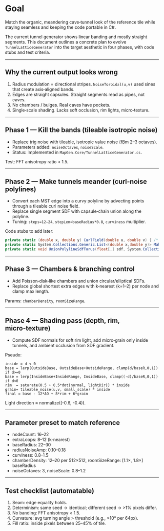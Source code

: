 # Goal

Match the organic, meandering cave‑tunnel look of the reference tile while staying seamless and keeping the code portable in C#.

The current tunnel generator shows linear banding and mostly straight segments. This document outlines a concrete plan to evolve `TunnelLatticeGenerator` into the target aesthetic in four phases, with code stubs and test criteria.

---

## Why the current output looks wrong

1. Radius modulation = directional stripes. `NoiseToroidal(u,v)` used sines that create axis‑aligned bands.
2. Edges are straight capsules. Straight segments read as pipes, not caves.
3. No chambers / bulges. Real caves have pockets.
4. Single‑scale shading. Lacks soft occlusion, rim lights, micro‑texture.

---

## Phase 1 — Kill the bands (tileable isotropic noise)

- Replace trig noise with tileable, isotropic value noise (fBm 2–3 octaves).
- Parameters added: `noiseOctaves`, `noiseScale`.
- Status: Implemented in `MapGen.Core/TunnelLatticeGenerator.cs`.

Test: FFT anisotropy ratio < 1.5.

---

## Phase 2 — Make tunnels meander (curl‑noise polylines)

- Convert each MST edge into a curvy polyline by advecting points through a tileable curl noise field.
- Replace single segment SDF with capsule‑chain union along the polyline.
- Tuning: `steps=12–24`, `stepLen≈baseRadius*0.8`, `curviness` multiplier.

Code stubs to add later:

```csharp
private static (double x, double y) CurlField(double u, double v) { /* ... */ }
private static System.Collections.Generic.List<(double x,double y)> MakeCurvyPath(Pt a, Pt b, int steps, double stepLen, int W, int H) { /* ... */ }
private static void UnionPolylineSdfTorus(float[,] sdf, System.Collections.Generic.List<(double x,double y)> pts, double baseR, double amp, int W, int H) { /* ... */ }
```

---

## Phase 3 — Chambers & branching control

- Add Poisson‑disk‑like chambers and union circular/elliptical SDFs.
- Replace global shortest extra edges with k‑nearest (k=1–2) per node and clamp max length.

Params: `chamberDensity`, `roomSizeRange`.

---

## Phase 4 — Shading pass (depth, rim, micro‑texture)

- Compute SDF normals for soft rim light, add micro‑grain only inside tunnels, and ambient occlusion from SDF gradient.

Pseudo:

```
inside = d < 0
base = lerp(OutsideBase, OutsideBase+OutsideRange, clamp(d/baseR,0,1)) if d>=0
base = lerp(InsideBase+InsideRange, InsideBase, clamp((-d)/baseR,0,1)) if d<0
rim  = saturate(0.5 + 0.5*dot(normal, lightDir)) * inside
grain= tileable_noise(u,v, small_scale) * inside
final = base - 12*AO + 8*rim + 6*grain
```

Light direction ≈ normalize((-0.6, -0.4)).

---

## Parameter preset to match reference

- nodeCount: 16–22
- extraLoops: 8–12 (k‑nearest)
- baseRadius: 22–30
- radiusNoiseAmp: 0.10–0.18
- curviness: 0.8–1.5
- chamberDensity: 12–20 per 512×512, roomSizeRange: [1.1×, 1.8×] baseRadius
- noiseOctaves: 3, noiseScale: 0.8–1.2

---

## Test checklist (automatable)

1. Seam: edge equality holds.
2. Determinism: same seed → identical; different seed → >1% pixels differ.
3. No banding: FFT anisotropy < 1.5.
4. Curvature: avg turning angle > threshold (e.g., >10° per 64px).
5. Fill ratio: inside pixels between 25–45% of tile.
